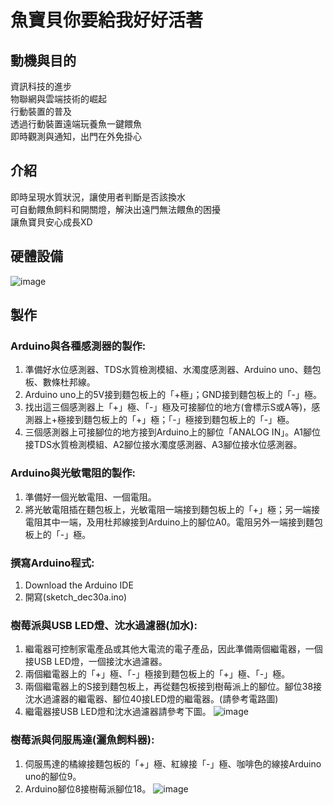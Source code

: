 # 魚寶貝你要給我好好活著
## 動機與目的
資訊科技的進步  
物聯網與雲端技術的崛起  
行動裝置的普及  
透過行動裝置遠端玩養魚一鍵餵魚  
即時觀測與通知，出門在外免掛心  

## 介紹
即時呈現水質狀況，讓使用者判斷是否該換水  
可自動餵魚飼料和開關燈，解決出遠門無法餵魚的困擾  
讓魚寶貝安心成長XD  

## 硬體設備
![image](https://github.com/Shirley-108/Keep-holding-on-my-fish-baby-/blob/master/%E8%A8%AD%E5%82%99%E6%B8%85%E5%96%AE.png)
## 製作
### Arduino與各種感測器的製作:
1.	準備好水位感測器、TDS水質檢測模組、水濁度感測器、Arduino uno、麵包板、數條杜邦線。
2.	Arduino uno上的5V接到麵包板上的「+極」；GND接到麵包板上的「-」極。
3.	找出這三個感測器上「+」極、「-」極及可接腳位的地方(會標示S或A等)，感測器上+極接到麵包板上的「+」極；「-」極接到麵包板上的「-」極。
4.	三個感測器上可接腳位的地方接到Arduino上的腳位「ANALOG IN」。A1腳位接TDS水質檢測模組、A2腳位接水濁度感測器、A3腳位接水位感測器。

### Arduino與光敏電阻的製作:
1.	準備好一個光敏電阻、一個電阻。
2.	將光敏電阻插在麵包板上，光敏電阻一端接到麵包板上的「+」極；另一端接電阻其中一端，及用杜邦線接到Arduino上的腳位A0。電阻另外一端接到麵包板上的「-」極。
### 撰寫Arduino程式:
1.	Download the Arduino IDE
2.	開寫(sketch_dec30a.ino)

### 樹莓派與USB LED燈、沈水過濾器(加水):
1.	繼電器可控制家電產品或其他大電流的電子產品，因此準備兩個繼電器，一個接USB LED燈，一個接沈水過濾器。
2.	兩個繼電器上的「+」極、「-」極接到麵包板上的「+」極、「-」極。
3.	兩個繼電器上的S接到麵包板上，再從麵包板接到樹莓派上的腳位。腳位38接沈水過濾器的繼電器、腳位40接LED燈的繼電器。(請參考電路圖)
4.	繼電器接USB LED燈和沈水過濾器請參考下圖。
 ![image](https://github.com/Shirley-108/Keep-holding-on-my-fish-baby-/blob/master/%E5%9C%961.png)
### 樹莓派與伺服馬達(灑魚飼料器):
1.	伺服馬達的橘線接麵包板的「+」極、紅線接「-」極、咖啡色的線接Arduino uno的腳位9。
2.	Arduino腳位8接樹莓派腳位18。
![image](https://github.com/Shirley-108/Keep-holding-on-my-fish-baby-/blob/master/%E6%A8%B9%E8%8E%93%E6%B4%BE%E9%9B%BB%E8%B7%AF%E5%9C%96.png)
